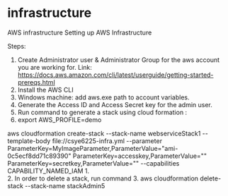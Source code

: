 # infrastructure
AWS infrastructure
Setting up AWS Infrastructure

Steps:
1. Create Administrator user & Administrator Group for the aws account you are working for. Link: https://docs.aws.amazon.com/cli/latest/userguide/getting-started-prereqs.html
2. Install the AWS CLI
3. Windows machine: add aws.exe path to account variables.
4. Generate the Access ID and Access Secret key for the admin user.
5. Run command to generate a stack using cloud formation :
6. export AWS_PROFILE=demo

aws cloudformation create-stack --stack-name webserviceStack1 --template-body file://csye6225-infra.yml --parameter ParameterKey=MyImageParameter,ParameterValue="ami-0c5ecf8dd71c89390" ParameterKey=accesskey,ParameterValue="" ParameterKey=secretkey,ParameterValue="" --capabilities CAPABILITY_NAMED_IAM
1.  
2.  In order to delete a stack, run command 
3.  aws cloudformation delete-stack --stack-name stackAdmin5

